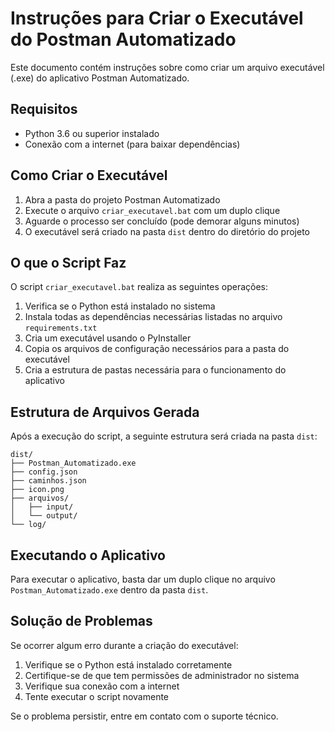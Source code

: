 # Instruções para Criar o Executável do Postman Automatizado

Este documento contém instruções sobre como criar um arquivo executável (.exe) do aplicativo Postman Automatizado.

## Requisitos

- Python 3.6 ou superior instalado
- Conexão com a internet (para baixar dependências)

## Como Criar o Executável

1. Abra a pasta do projeto Postman Automatizado
2. Execute o arquivo `criar_executavel.bat` com um duplo clique
3. Aguarde o processo ser concluído (pode demorar alguns minutos)
4. O executável será criado na pasta `dist` dentro do diretório do projeto

## O que o Script Faz

O script `criar_executavel.bat` realiza as seguintes operações:

1. Verifica se o Python está instalado no sistema
2. Instala todas as dependências necessárias listadas no arquivo `requirements.txt`
3. Cria um executável usando o PyInstaller
4. Copia os arquivos de configuração necessários para a pasta do executável
5. Cria a estrutura de pastas necessária para o funcionamento do aplicativo

## Estrutura de Arquivos Gerada

Após a execução do script, a seguinte estrutura será criada na pasta `dist`:

```
dist/
├── Postman_Automatizado.exe
├── config.json
├── caminhos.json
├── icon.png
├── arquivos/
│   ├── input/
│   └── output/
└── log/
```

## Executando o Aplicativo

Para executar o aplicativo, basta dar um duplo clique no arquivo `Postman_Automatizado.exe` dentro da pasta `dist`.

## Solução de Problemas

Se ocorrer algum erro durante a criação do executável:

1. Verifique se o Python está instalado corretamente
2. Certifique-se de que tem permissões de administrador no sistema
3. Verifique sua conexão com a internet
4. Tente executar o script novamente

Se o problema persistir, entre em contato com o suporte técnico.